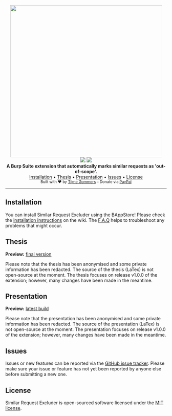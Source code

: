 <p align="center">
    <img src="https://cdn.rawgit.com/tijme/similar-request-excluder/d62e3d9a/.github/similar-request-excluder-logo.svg" width="475" />
    <br/>
    <a href="https://github.com/tijme/similar-request-excluder/blob/develop/LICENSE.md"><img src="https://raw.finnwea.com/shield/?firstText=License&secondText=MIT" /></a>
    <a href="https://github.com/tijme/similar-request-excluder/releases"><img src="https://raw.finnwea.com/shield/?firstText=Version&secondText=1.1.0"></a>
    <br/>
    <b>A Burp Suite extension that automatically marks similar requests as 'out-of-scope'.</b>
    <br/>
    <a href="#installation">Installation</a>
    •
    <a href="#thesis">Thesis</a>
    •
    <a href="#presentation">Presentation</a>
    •
    <a href="#issues">Issues</a>
    •
    <a href="#license">License</a>
    <br/>
    <sub>Built with ❤ by <a href="https://twitter.com/finnwea">Tijme Gommers</a> – Donate via <a href="https://www.paypal.me/tijmegommers/5">PayPal</a></sub>
    <br/>
</p>
<hr>

## Installation

You can install Similar Request Excluder using the BAppStore! Please check the [installation instructions](https://github.com/tijme/similar-request-excluder/wiki/Installation) on the wiki. The [F.A.Q](https://github.com/tijme/similar-request-excluder/wiki/F.A.Q) helps to troubleshoot any problems that might occur.

## Thesis

**Preview:** [final version](https://raw.finnwea.com/similar-request-excluder/)

Please note that the thesis has been anonymised and some private information has been redacted. The source of the thesis (LaTex) is not open-source at the moment. The thesis focuses on release v1.0.0 of the extension; however, many changes have been made in the meantime.

## Presentation

**Preview:** [latest build](https://github.com/tijme/similar-request-excluder/blob/develop/.github/presentation-graphwave-tijme-gommers.pdf)

Please note that the presentation has been anonymised and some private information has been redacted. The source of the presentation (LaTex) is not open-source at the moment. The presentation focuses on release v1.0.0 of the extension; however, many changes have been made in the meantime.

## Issues

Issues or new features can be reported via the [GitHub issue tracker](https://github.com/tijme/similar-request-excluder/issues). Please make sure your issue or feature has not yet been reported by anyone else before submitting a new one.

## License

Similar Request Excluder is open-sourced software licensed under the [MIT license](https://github.com/tijme/similar-request-excluder/blob/develop/LICENSE.md).
